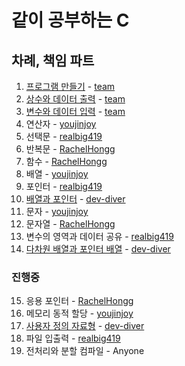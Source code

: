 # 같이 공부하는 C

## 차례, 책임 파트
1. [프로그램 만들기](ch01/README.md) - [team](https://github.com/orgs/Krafton-jungle-study/teams/fundamental)
2. [상수와 데이터 출력](ch02/README.md) - [team](https://github.com/orgs/Krafton-jungle-study/teams/fundamental)
3. [변수와 데이터 입력](ch03/README.md) - [team](https://github.com/orgs/Krafton-jungle-study/teams/fundamental)
4. 연산자 - [youjinjoy](https://github.com/youjinjoy)
5. 선택문 - [realbig419](https://github.com/realbig419)
6. 반복문 - [RachelHongg](https://github.com/RachelHongg)
7. 함수 - [RachelHongg](https://github.com/RachelHongg)
8. 배열 - [youjinjoy](https://github.com/youjinjoy)
9. 포인터 - [realbig419](https://github.com/realbig419)
10. [배열과 포인터](ch10/README.md) - [dev-diver](https://github.com/dev-diver)
11. 문자 - [youjinjoy](https://github.com/youjinjoy)
12. 문자열 - [RachelHongg](https://github.com/RachelHongg)
13. 변수의 영역과 데이터 공유 - [realbig419](https://github.com/realbig419)
14. [다차원 배열과 포인터 배열](ch14/README.md) - [dev-diver](https://github.com/dev-diver)
### 진행중
15. 응용 포인터 - [RachelHongg](https://github.com/RachelHongg)
16. 메모리 동적 할당 - [youjinjoy](https://github.com/youjinjoy)
17. [사용자 정의 자료형](ch17/README.md) - [dev-diver](https://github.com/dev-diver)
18. 파일 입출력 - [realbig419](https://github.com/realbig419)
19. 전처리와 분할 컴파일 - Anyone


